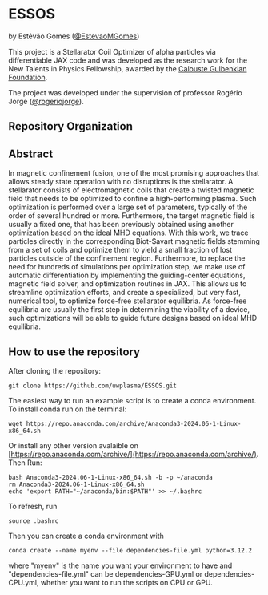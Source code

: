 # ESSOS

by Estêvão Gomes ([@EstevaoMGomes](https://github.com/EstevaoMGomes))

This project is a Stellarator Coil Optimizer of alpha particles via differentiable JAX code and was developed as the research 
work for the New Talents in Physics Fellowship, awarded by the [Calouste Gulbenkian Foundation](https://gulbenkian.pt/en/).

The project was developed under the supervision of professor Rogério Jorge ([@rogeriojorge](https://github.com/rogeriojorge)).

## Repository Organization

## Abstract
In magnetic confinement fusion, one of the most promising approaches that allows steady state
operation with no disruptions is the stellarator. A stellarator consists of electromagnetic coils
that create a twisted magnetic field that needs to be optimized to confine a high-performing
plasma. Such optimization is performed over a large set of parameters, typically of the order of
several hundred or more. Furthermore, the target magnetic field is usually a fixed one, that has
been previously obtained using another optimization based on the ideal MHD equations. With
this work, we trace particles directly in the corresponding Biot-Savart magnetic fields stemming
from a set of coils and optimize them to yield a small fraction of lost particles outside of the
confinement region. Furthermore, to replace the need for hundreds of simulations per
optimization step, we make use of automatic differentiation by implementing the guiding-center
equations, magnetic field solver, and optimization routines in JAX. This allows us to streamline
optimization efforts, and create a specialized, but very fast, numerical tool, to optimize force-free
stellarator equilibria. As force-free equilibria are usually the first step in determining the
viability of a device, such optimizations will be able to guide future designs based on ideal
MHD equilibria.

## How to use the repository
After cloning the repository:
```
git clone https://github.com/uwplasma/ESSOS.git
```
The easiest way to run an example script is to create a conda environment.
To install conda run on the terminal:

```
wget https://repo.anaconda.com/archive/Anaconda3-2024.06-1-Linux-x86_64.sh
```
Or install any other version avalaible on [https://repo.anaconda.com/archive/](https://repo.anaconda.com/archive/).
Then Run:
```
bash Anaconda3-2024.06-1-Linux-x86_64.sh -b -p ~/anaconda
rm Anaconda3-2024.06-1-Linux-x86_64.sh
echo 'export PATH="~/anaconda/bin:$PATH"' >> ~/.bashrc 
```
To refresh, run 
```
source .bashrc
```
Then you can create a conda environment with
```
conda create --name myenv --file dependencies-file.yml python=3.12.2
```
where "myenv" is the name you want your environment to have and "dependencies-file.yml" can be dependencies-GPU.yml or dependencies-CPU.yml, whether you want to run the scripts on CPU or GPU.
